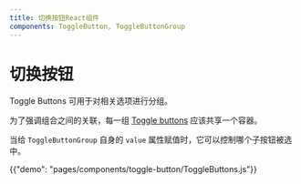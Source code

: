 ```yaml
---
title: 切换按钮React组件
components: ToggleButton, ToggleButtonGroup
---
```


# 切换按钮

<p class="description">Toggle Buttons 可用于对相关选项进行分组。</p>

为了强调组合之间的关联，每一组 [Toggle buttons](https://material.io/design/components/buttons.html#toggle-button) 应该共享一个容器。

当给 `ToggleButtonGroup` 自身的 `value` 属性赋值时，它可以控制哪个子按钮被选中。

{{"demo": "pages/components/toggle-button/ToggleButtons.js"}}